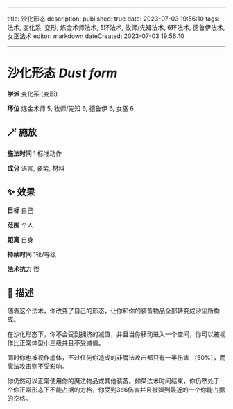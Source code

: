 
---
title: 沙化形态
description: 
published: true
date: 2023-07-03 19:56:10
tags: 法术, 变化系, 变形, 炼金术师法术, 5环法术, 牧师/先知法术, 6环法术, 德鲁伊法术, 女巫法术
editor: markdown
dateCreated: 2023-07-03 19:56:10

---

# **沙化形态** *Dust form*

**学派** 变化系 (变形) 

**环位** 炼金术师 5, 牧师/先知 6, 德鲁伊 6, 女巫 6

## 🪄 施放

**施法时间** 1 标准动作

**成分** 语言, 姿势, 材料

## ✨ 效果 

**目标** 自己 

**范围** 个人

**距离** 自身  

**持续时间** 1轮/等级 

**法术抗力** 否

## 📖 描述

随着这个法术，你改变了自己的形态，让你和你的装备物品全部转变成沙尘所构成。

在沙化形态下，你不会受到拥挤的减值，并且当你移动进入一个空间，你可以被视作比正常体型小三级并且不受减值。

同时你也被视作虚体，不过任何你造成的非魔法攻击都只有一半伤害 （50%），而魔法攻击则不受影响。

你仍然可以正常使用你的魔法物品或其他装备。如果法术时间结束，你仍然处于一个你正常形态下不能占据的方格，你受到3d6伤害并且被弹到最近的一个你能占据的空格。
    